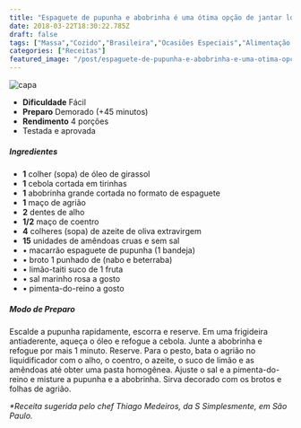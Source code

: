 ```yaml
---
title: "Espaguete de pupunha e abobrinha é uma ótima opção de jantar low carb"
date: 2018-03-22T18:30:22.785Z
draft: false
tags: ["Massa","Cozido","Brasileira","Ocasiões Especiais","Alimentação saudável"]
categories: ["Receitas"]
featured_image: "/post/espaguete-de-pupunha-e-abobrinha-e-uma-otima-opcao-de-jantar-low-carb.7f7d1b60.jpg"
---
```


![capa](/post/espaguete-de-pupunha-e-abobrinha-e-uma-otima-opcao-de-jantar-low-carb.7f7d1b60.jpg)

*   **Dificuldade** Fácil
*   **Preparo** Demorado (+45 minutos)
*   **Rendimento** 4 porções
*   Testada e aprovada
    

##### Ingredientes

*   **1** colher (sopa) de óleo de girassol
*   **1** cebola cortada em tirinhas
*   **1** abobrinha grande cortada no formato de espaguete
*   **1** maço de agrião
*   **2** dentes de alho
*   **1/2** maço de coentro
*   **4** colheres (sopa) de azeite de oliva extravirgem
*   **15** unidades de amêndoas cruas e sem sal
*   • macarrão espaguete de pupunha (1 bandeja)
*   • broto 1 punhado de (nabo e beterraba)
*   • limão-taiti suco de 1 fruta
*   • sal marinho rosa a gosto
*   • pimenta-do-reino a gosto

##### Modo de Preparo

Escalde a pupunha rapidamente, escorra e reserve. Em uma frigideira antiaderente, aqueça o óleo e refogue a cebola. Junte a abobrinha e refogue por mais 1 minuto. Reserve. Para o pesto, bata o agrião no liquidificador com o alho, o coentro, o azeite, o suco de limão e as amêndoas até obter uma pasta homogênea. Ajuste o sal e a pimenta-do-reino e misture a pupunha e a abobrinha. Sirva decorado com os brotos e folhas de agrião.

_*Receita sugerida pelo chef Thiago Medeiros, da S Simplesmente, em São Paulo._
